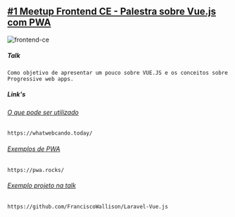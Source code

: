 ## [#1 Meetup Frontend CE - Palestra sobre Vue.js com PWA](https://www.meetup.com/pt-BR/frontend-ce/)


![frontend-ce](https://secure.meetupstatic.com/photos/event/3/d/3/6/600_476355670.jpeg)


##### Talk
```
Como objetivo de apresentar um pouco sobre VUE.JS e os conceitos sobre Progressive web apps. 
```

##### Link's

###### [O que pode ser utilizado](https://whatwebcando.today/) 
```
https://whatwebcando.today/
```

###### [Exemplos de PWA](https://pwa.rocks/)
```
https://pwa.rocks/
```
###### [Exemplo projeto na talk](https://github.com/FranciscoWallison/Laravel-Vue.js)
```
https://github.com/FranciscoWallison/Laravel-Vue.js
``` 


